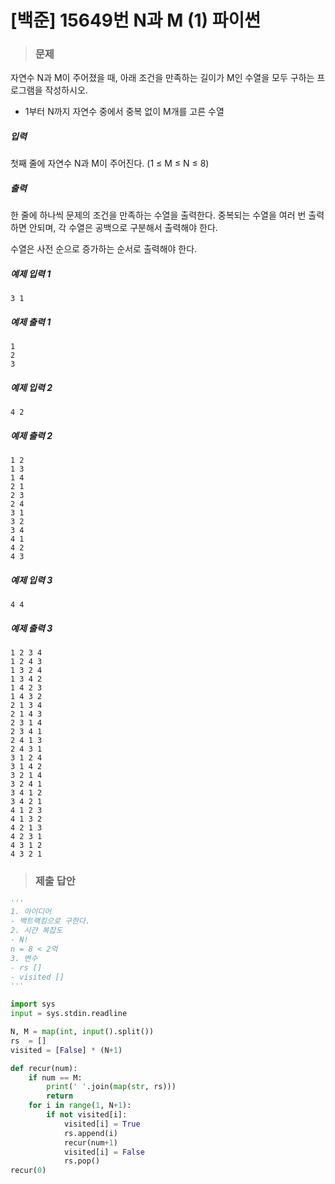# [백준] 15649번 N과 M (1) 파이썬

> ### 문제

자연수 N과 M이 주어졌을 때, 아래 조건을 만족하는 길이가 M인 수열을 모두 구하는 프로그램을 작성하시오.

- 1부터 N까지 자연수 중에서 중복 없이 M개를 고른 수열

##### 입력

첫째 줄에 자연수 N과 M이 주어진다. (1 ≤ M ≤ N ≤ 8)

##### 출력

한 줄에 하나씩 문제의 조건을 만족하는 수열을 출력한다. 중복되는 수열을 여러 번 출력하면 안되며, 각 수열은 공백으로 구분해서 출력해야 한다.

수열은 사전 순으로 증가하는 순서로 출력해야 한다.

##### 예제 입력 1

```
3 1
```

##### 예제 출력 1

```
1
2
3
```

##### 예제 입력 2

```
4 2
```

##### 예제 출력 2

```
1 2
1 3
1 4
2 1
2 3
2 4
3 1
3 2
3 4
4 1
4 2
4 3
```

##### 예제 입력 3

```
4 4
```

##### 예제 출력 3

```
1 2 3 4
1 2 4 3
1 3 2 4
1 3 4 2
1 4 2 3
1 4 3 2
2 1 3 4
2 1 4 3
2 3 1 4
2 3 4 1
2 4 1 3
2 4 3 1
3 1 2 4
3 1 4 2
3 2 1 4
3 2 4 1
3 4 1 2
3 4 2 1
4 1 2 3
4 1 3 2
4 2 1 3
4 2 3 1
4 3 1 2
4 3 2 1
```

> ### 제출 답안

```python
'''
1. 아이디어
- 백트랙킹으로 구한다.
2. 시간 복잡도
- N!
n = 8 < 2억
3. 변수
- rs []
- visited []
'''

import sys
input = sys.stdin.readline

N, M = map(int, input().split())
rs  = []
visited = [False] * (N+1)

def recur(num):
    if num == M:
        print(' '.join(map(str, rs)))
        return
    for i in range(1, N+1):
        if not visited[i]:
            visited[i] = True
            rs.append(i)
            recur(num+1)
            visited[i] = False
            rs.pop()
recur(0)
```

